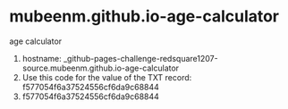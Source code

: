 # mubeenm.github.io-age-calculator
age calculator
1. hostname: _github-pages-challenge-redsquare1207-source.mubeenm.github.io-age-calculator
2. Use this code for the value of the TXT record: f577054f6a37524556cf6da9c68844
3. f577054f6a37524556cf6da9c68844
